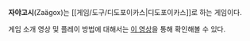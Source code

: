 **자야고시**(Zaägox)는 [[게임/도구/디도포이카스|디도포이카스]]로 하는 게임이다.

게임 소개 영상 및 플레이 방법에 대해서는 [이 영상](https://youtu.be/mKhuGlbpIH0?si=VHTNo_j8H2IkXpFL)을 통해 확인해볼 수 있다.